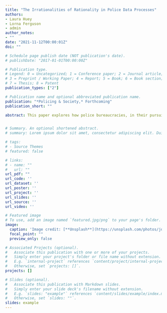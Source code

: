 ```yaml
---
title: "The Irrationalities of Rationality in Police Data Processes"
authors:
- Laura Huey
- Lorna Ferguson
- admin
author_notes:
- ""
date: "2021-11-12T00:00:01Z"
doi: ""

# Schedule page publish date (NOT publication's date).
# publishDate: "2017-01-01T00:00:00Z"

# Publication type.
# Legend: 0 = Uncategorized; 1 = Conference paper; 2 = Journal article;
# 3 = Preprint / Working Paper; 4 = Report; 5 = Book; 6 = Book section;
# 7 = Thesis; 8 = Patent
publication_types: ["2"]

# Publication name and optional abbreviated publication name.
publication: "*Policing & Society,* Forthcoming"
publication_short: ""

abstract: This paper explores how police bureaucracies, in their pursuit of greater accountability and management efficiencies, create what are intended to be rational data collection and use processes. However, these processes often produce unintended consequences: namely, behaviours, practices, and policies that confound an organization’s goals. Drawing on Ritzer’s McDonaldization thesis and qualitative data from two Canadian police organizations, we argue that although police bureaucracies focus on maintaining efficiency, calculability, predictability, and control when it comes to their data processes, not only do inaccuracies occur, but they happen because an over-emphasis on rational processes can produce forms of irrationality.![image](https://user-images.githubusercontent.com/59875975/141473898-314e11a6-d8f5-4472-8199-d8b46f8edbf5.png)


# Summary. An optional shortened abstract.
# summary: Lorem ipsum dolor sit amet, consectetur adipiscing elit. Duis posuere tellus ac convallis placerat. Proin tincidunt magna sed ex sollicitudin condimentum.

# tags:
# - Source Themes
# featured: false

# links:
# - name: ""
#   url: ""
url_pdf: "" 
url_code: ''
url_dataset: ''
url_poster: ''
url_project: ''
url_slides: ''
url_source: ''
url_video: ''

# Featured image
# To use, add an image named `featured.jpg/png` to your page's folder. 
image:
  caption: 'Image credit: [**Unsplash**](https://unsplash.com/photos/jdD8gXaTZsc)'
  focal_point: ""
  preview_only: false

# Associated Projects (optional).
#   Associate this publication with one or more of your projects.
#   Simply enter your project's folder or file name without extension.
#   E.g. `internal-project` references `content/project/internal-project/index.md`.
#   Otherwise, set `projects: []`.
projects: []

# Slides (optional).
#   Associate this publication with Markdown slides.
#   Simply enter your slide deck's filename without extension.
#   E.g. `slides: "example"` references `content/slides/example/index.md`.
#   Otherwise, set `slides: ""`.
slides: example
---
```

